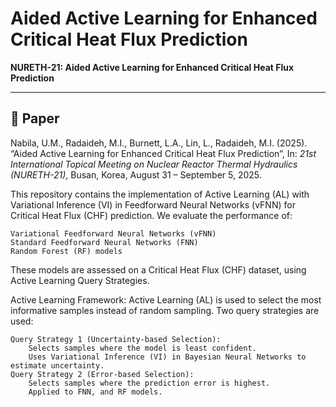 # Aided Active Learning for Enhanced Critical Heat Flux Prediction

**NURETH-21: Aided Active Learning for Enhanced Critical Heat Flux Prediction**

---

## 📄 Paper

Nabila, U.M., Radaideh, M.I., Burnett, L.A., Lin, L., Radaideh, M.I. (2025). “Aided Active Learning for Enhanced Critical Heat Flux Prediction”, In: *21st International Topical Meeting on Nuclear Reactor Thermal Hydraulics (NURETH-21)*, Busan, Korea, August 31 – September 5, 2025.

 
This repository contains the implementation of Active Learning (AL) with Variational Inference (VI) in Feedforward Neural Networks (vFNN) for Critical Heat Flux (CHF) prediction. 
We evaluate the performance of:

    Variational Feedforward Neural Networks (vFNN)
    Standard Feedforward Neural Networks (FNN)
    Random Forest (RF) models
These models are assessed on a Critical Heat Flux (CHF) dataset, using Active Learning Query Strategies.

Active Learning Framework:
Active Learning (AL) is used to select the most informative samples instead of random sampling.
Two query strategies are used:

    Query Strategy 1 (Uncertainty-based Selection):
        Selects samples where the model is least confident.
        Uses Variational Inference (VI) in Bayesian Neural Networks to estimate uncertainty.
    Query Strategy 2 (Error-based Selection):
        Selects samples where the prediction error is highest.
        Applied to FNN, and RF models.
